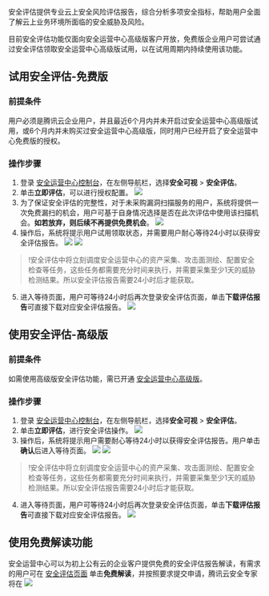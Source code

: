 安全评估提供专业云上安全风险评估报告，综合分析多项安全指标，帮助用户全面了解云上业务环境所面临的安全威胁及风险。

目前安全评估功能仅面向安全运营中心高级版客户开放，免费版企业用户可尝试通过安全评估领取安全运营中心高级版试用，以在试用周期内持续使用该功能。



## 试用安全评估-免费版
### 前提条件
用户必须是腾讯云企业用户，并且最近6个月内并未开启过安全运营中心高级版试用，或6个月内并未购买过安全运营中心高级版，同时用户已经开启了安全运营中心免费版的授权。

### 操作步骤
1. 登录 [安全运营中心控制台](https://console.cloud.tencent.com/ssav2/safereport)，在左侧导航栏，选择**安全可视** > **安全评估**。
2. 单击**立即评估**，可以进行授权配置。
![](https://qcloudimg.tencent-cloud.cn/raw/e0070836dbbdfd959023637684fbb31b.png)
3. 为了保证安全评估的完整性，对于未采购漏洞扫描服务的用户，系统将提供一次免费漏扫的机会，用户可基于自身情况选择是否在此次评估中使用该扫描机会。**如若放弃，则后续不再提供免费机会**。
![](https://qcloudimg.tencent-cloud.cn/raw/5fb61a5cffedc29772740814ff9387b5.png)
4. 操作后，系统将提示用户试用领取状态，并需要用户耐心等待24小时以获得安全评估报告。
![](https://qcloudimg.tencent-cloud.cn/raw/216b5fc5178813525cf27880b695dd7d.png)
![](https://qcloudimg.tencent-cloud.cn/raw/13a74edbde4adce769d39b7f3c504371.png)
>!安全评估中将立刻调度安全运营中心的资产采集、攻击面测绘、配置安全检查等任务，这些任务都需要充分时间来执行，并需要采集至少1天的威胁检测结果。所以安全评估报告需要24小时后才能获取。
>
5. 进入等待页面，用户可等待24小时后再次登录安全评估页面，单击**下载评估报告**可直接下载对应安全评估报告。
![](https://qcloudimg.tencent-cloud.cn/raw/d298b91b1334d804881eab9401f25d17.png)

## 使用安全评估-高级版
### 前提条件
如需使用高级版安全评估功能，需已开通 [安全运营中心高级版](https://buy.cloud.tencent.com/soc)。

### 操作步骤
1. 登录 [安全运营中心控制台](https://console.cloud.tencent.com/ssav2/safereport)，在左侧导航栏，选择**安全可视** > **安全评估**。
2. 单击**立即评估**，进行安全评估操作。
![](https://qcloudimg.tencent-cloud.cn/raw/23a4888b5b4f70854b26a2ae81aabb58.png)
3. 操作后，系统将提示用户需要耐心等待24小时以获得安全评估报告。用户单击**确认**后进入等待页面。
![](https://qcloudimg.tencent-cloud.cn/raw/1ef1f2fd469888b28fd6e6b0d27df683.png)
![](https://qcloudimg.tencent-cloud.cn/raw/cbd3bc6106b882fa460f365a83ecd95a.png)
>!安全评估中将立刻调度安全运营中心的资产采集、攻击面测绘、配置安全检查等任务，这些任务都需要充分时间来执行，并需要采集至少1天的威胁检测结果。所以安全评估报告需要24小时后才能获取。
4. 进入等待页面，用户可等待24小时后再次登录安全评估页面，单击**下载评估报告**可直接下载对应安全评估报告。
![](https://qcloudimg.tencent-cloud.cn/raw/d298b91b1334d804881eab9401f25d17.png)


## 使用免费解读功能
安全运营中心可以为初上公有云的企业客户提供免费的安全评估报告解读，有需求的用户可在 [安全评估页面](https://console.cloud.tencent.com/ssav2/safereport) 单击**免费解读**，并按照要求提交申请，腾讯云安全专家将在
![](https://qcloudimg.tencent-cloud.cn/raw/449222ec4f762d2b44083fb8501241a1.png)
